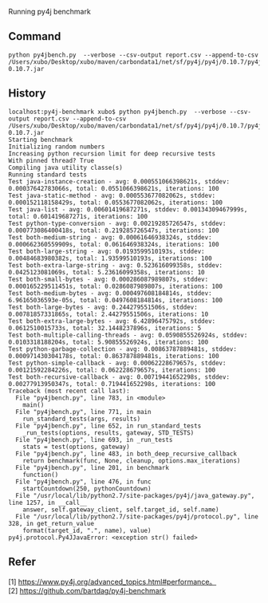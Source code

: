 Running py4j benchmark
## Command
	python py4jbench.py  --verbose --csv-output report.csv --append-to-csv /Users/xubo/Desktop/xubo/maven/carbondata1/net/sf/py4j/py4j/0.10.7/py4j-0.10.7.jar
	
## History

	localhost:py4j-benchmark xubo$ python py4jbench.py  --verbose --csv-output report.csv --append-to-csv /Users/xubo/Desktop/xubo/maven/carbondata1/net/sf/py4j/py4j/0.10.7/py4j-0.10.7.jar
	Starting benchmark
	Initializing random numbers
	Increasing python recursion limit for deep recursive tests
	With pinned thread? True
	Compiling java utility classe(s)
	Running standard tests
	Test java-instance-creation - avg: 0.000551066398621s, stddev: 0.00037642783066s, total: 0.0551066398621s, iterations: 100
	Test java-static-method - avg: 0.000553677082062s, stddev: 0.000152118158429s, total: 0.0553677082062s, iterations: 100
	Test java-list - avg: 0.00601419687271s, stddev: 0.00134309467999s, total: 0.601419687271s, iterations: 100
	Test python-type-conversion - avg: 0.00219285726547s, stddev: 0.000773086400418s, total: 0.219285726547s, iterations: 100
	Test both-medium-string - avg: 0.00061646938324s, stddev: 0.000662360559909s, total: 0.061646938324s, iterations: 100
	Test both-large-string - avg: 0.0193599510193s, stddev: 0.00484683980382s, total: 1.93599510193s, iterations: 100
	Test both-extra-large-string - avg: 0.523616099358s, stddev: 0.0425123081069s, total: 5.23616099358s, iterations: 10
	Test both-small-bytes - avg: 0.000286087989807s, stddev: 0.000165229511451s, total: 0.0286087989807s, iterations: 100
	Test both-medium-bytes - avg: 0.000497608184814s, stddev: 6.96165036593e-05s, total: 0.0497608184814s, iterations: 100
	Test both-large-bytes - avg: 0.244279551506s, stddev: 0.00781857331865s, total: 2.44279551506s, iterations: 10
	Test both-extra-large-bytes - avg: 6.42896475792s, stddev: 0.0612510015733s, total: 32.1448237896s, iterations: 5
	Test both-multiple-calling-threads - avg: 0.0590855526924s, stddev: 0.0103318188204s, total: 5.90855526924s, iterations: 100
	Test python-garbage-collection - avg: 0.00863787889481s, stddev: 0.000971430304178s, total: 0.863787889481s, iterations: 100
	Test python-simple-callback - avg: 0.00062228679657s, stddev: 0.00121592284226s, total: 0.062228679657s, iterations: 100
	Test both-recursive-callback - avg: 0.00719441652298s, stddev: 0.00277913950347s, total: 0.719441652298s, iterations: 100
	Traceback (most recent call last):
	  File "py4jbench.py", line 783, in <module>
	    main()
	  File "py4jbench.py", line 771, in main
	    run_standard_tests(args, results)
	  File "py4jbench.py", line 652, in run_standard_tests
	    _run_tests(options, results, gateway, STD_TESTS)
	  File "py4jbench.py", line 693, in _run_tests
	    stats = test(options, gateway)
	  File "py4jbench.py", line 483, in both_deep_recursive_callback
	    return benchmark(func, None, cleanup, options.max_iterations)
	  File "py4jbench.py", line 201, in benchmark
	    function()
	  File "py4jbench.py", line 476, in func
	    startCountdown(250, pythonCountdown)
	  File "/usr/local/lib/python2.7/site-packages/py4j/java_gateway.py", line 1257, in __call__
	    answer, self.gateway_client, self.target_id, self.name)
	  File "/usr/local/lib/python2.7/site-packages/py4j/protocol.py", line 328, in get_return_value
	    format(target_id, ".", name), value)
	py4j.protocol.Py4JJavaError: <exception str() failed>

## Refer

[1] https://www.py4j.org/advanced_topics.html#performance。  
[2] https://github.com/bartdag/py4j-benchmark